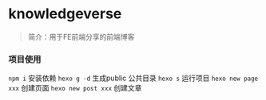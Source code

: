 # knowledgeverse 
> 简介：用于FE前端分享的前端博客

### 项目使用
  `npm i` 安装依赖
  `hexo g -d` 生成public 公共目录
  `hexo s` 运行项目
  `hexo new page xxx` 创建页面
  `hexo new post xxx` 创建文章

